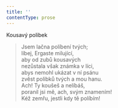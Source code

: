 ```yaml
---
title: ''
contentType: prose
---
```


Kousavý polibek

> Jsem lačna políbení tvých;  
> líbej, Ergaste milující,  
> aby od zubů kousavých  
> nezůstala však známka v líci,  
> abys nemohl ukázat v ní psánu  
> zvěst polibků tvých a mou hanu.  
> Ach! Ty koušeš a nelíbáš,  
> poranil jsi mě, ach, svým znamením!  
> Kéž zemřu, jestli kdy tě políbím!
